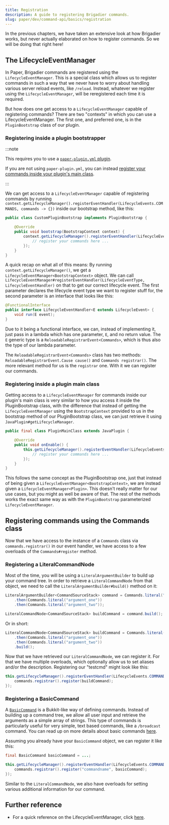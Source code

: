 ```yaml
---
title: Registration
description: A guide to registering Brigadier commands.
slug: paper/dev/command-api/basics/registration
---
```


In the previous chapters, we have taken an extensive look at how Brigadier works, but never actually elaborated on how to register commands. So we will be doing that right here!

## The LifecycleEventManager
In Paper, Brigadier commands are registered using the `LifecycleEventManager`. This is a special class which allows us to register commands in such a way that we never have to
worry about handling various server reload events, like `/reload`. Instead, whatever we register using the `LifecycleEventManager`, will be reregistered each time it is required.

But how does one get access to a `LifecycleEventManager` capable of registering commands? There are two "contexts" in which you can use a LifecycleEventManager. The first one,
and preferred one, is in the `PluginBootstrap` class of our plugin.

### Registering inside a plugin bootstrapper

:::note

This requires you to use a [`paper-plugin.yml` plugin](/paper/dev/getting-started/paper-plugins).

If you are not using `paper-plugin.yml`, you can instead [register your commands inside your plugin's main class](#registering-inside-a-plugin-main-class).

:::

We can get access to a `LifecycleEventManager` capable of registering commands by running `context.getLifecycleManager().registerEventHandler(LifecycleEvents.COMMANDS, commands -> {})`
inside our bootstrap method, like this:

```java title="CustomPluginBootstrap.java"
public class CustomPluginBootstrap implements PluginBootstrap {

    @Override
    public void bootstrap(BootstrapContext context) {
        context.getLifecycleManager().registerEventHandler(LifecycleEvents.COMMANDS, commands -> {
            // register your commands here ...
        });
    }
}
```

A quick recap on what all of this means:
By running `context.getLifecycleManager()`, we get a `LifecycleEventManager<BootstrapContext>` object. We can call
`LifecycleEventManager#registerEventHandler(LifecycleEventType, LifecycleEventHandler)` on that to get our correct lifecycle event. The first parameter declares
the lifecycle event type we want to register stuff for, the second parameter is an interface that looks like this:

```java
@FunctionalInterface
public interface LifecycleEventHandler<E extends LifecycleEvent> {
    void run(E event);
}
```

Due to it being a functional interface, we can, instead of implementing it, just pass in a lambda which has one parameter, `E`, and no return value. The `E` generic type is a
`ReloadableRegistrarEvent<Commands>`, which is thus also the type of our lambda parameter.

The `ReloadableRegistrarEvent<Commands>` class has two methods: `ReloadableRegistrarEvent.Cause cause()` and `Commands registrar()`. The more relevant method for us is
the `registrar` one. With it we can register our commands.


### Registering inside a plugin main class
Getting access to a `LifecycleEventManager` for commands inside our plugin's main class is very similar to how you access it inside the PluginBootstrap class, with the difference
that instead of getting the `LifecycleEventManager` using the `BootstrapContext` provided to us in the bootstrap method of our PluginBootstrap class, we can just retrieve it using
`JavaPlugin#getLifecycleManager`.

```java title="PluginMainClass.java"
public final class PluginMainClass extends JavaPlugin {

    @Override
    public void onEnable() {
        this.getLifecycleManager().registerEventHandler(LifecycleEvents.COMMANDS, commands -> {
            // register your commands here ...
        });
    }
}
```

This follows the same concept as the PluginBootstrap one, just that instead of being given a `LifecycleEventManager<BootstrapContext>`, we are instead given a
`LifecycleEventManager<Plugin>`. This doesn't really matter for our use cases, but you might as well be aware of that.
The rest of the methods works the exact same way as with the `PluginBootstrap` parameterized `LifecycleEventManager`.

## Registering commands using the Commands class
Now that we have access to the instance of a `Commands` class via `commands.registrar()` in our event handler, we have access to a few overloads of the `Commands#register`
method.

### Registering a LiteralCommandNode
Most of the time, you will be using a `LiteralArgumentBuilder` to build up your command tree. In order to retrieve a `LiteralCommandNode` from that object, we need to call the
`LiteralArgumentBuilder#build()` method on it:

```java
LiteralArgumentBuilder<CommandSourceStack> command = Commands.literal("testcmd")
    .then(Commands.literal("argument_one"))
    .then(Commands.literal("argument_two"));

LiteralCommandNode<CommandSourceStack> buildCommand = command.build();
```

Or in short:

```java
LiteralCommandNode<CommandSourceStack> buildCommand = Commands.literal("testcmd")
    .then(Commands.literal("argument_one"))
    .then(Commands.literal("argument_two"))
    .build();
```

Now that we have retrieved our `LiteralCommandNode`, we can register it. For that we have multiple overloads, which optionally allow us to set aliases and/or the description.
Registering our "testcmd" might look like this:

```java
this.getLifecycleManager().registerEventHandler(LifecycleEvents.COMMANDS, commands -> {
    commands.registrar().register(buildCommand);
});
```

### Registering a BasicCommand
A [`BasicCommand`](jd:paper:io.papermc.paper.command.brigadier.BasicCommand) is a Bukkit-like way of defining commands. Instead of building up a command tree,
we allow all user input and retrieve the arguments as a simple array of strings. This type of commands is particularly useful for very simple, text based commands,
like a `/broadcast` command. You can read up on more details about basic commands [here](/paper/dev/command-api/misc/basic-command).

Assuming you already have your `BasicCommand` object, we can register it like this:

```java
final BasicCommand basicCommand = ...;

this.getLifecycleManager().registerEventHandler(LifecycleEvents.COMMANDS, commands -> {
    commands.registrar().register("commandname", basicCommand);
});
```

Similar to the `LiteralCommandNode`, we also have overloads for setting various additional information for our command.

## Further reference
* For a quick reference on the LifecycleEventManager, click [here](/paper/dev/lifecycle).

